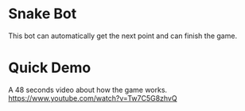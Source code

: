 # Snake Bot

This bot can automatically get the next point and can finish the game.

# Quick Demo

A 48 seconds video about how the game works. <br>
https://www.youtube.com/watch?v=Tw7C5G8zhvQ
